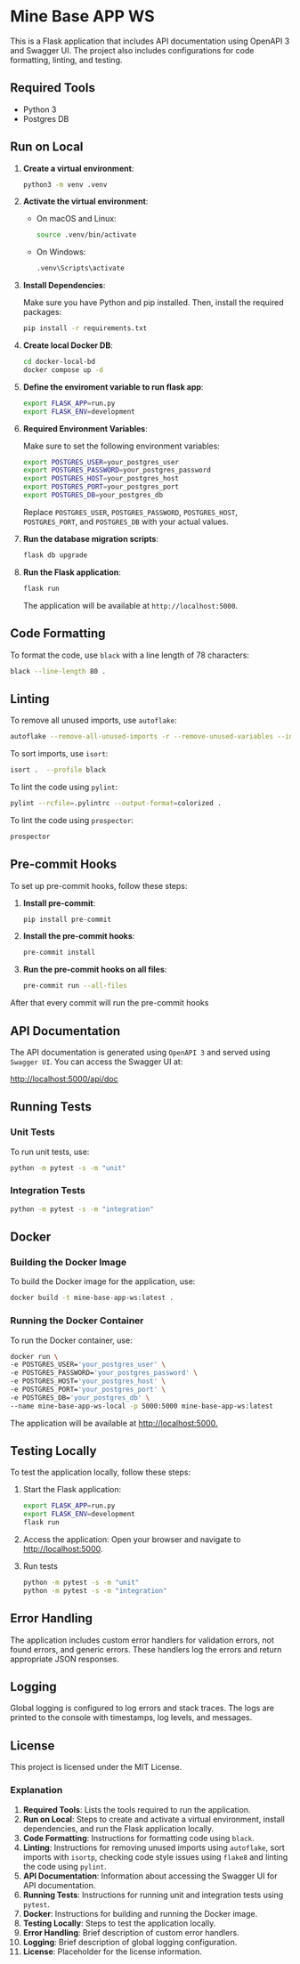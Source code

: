 # Mine Base APP WS

This is a Flask application that includes API documentation using OpenAPI 3 and Swagger UI. The project also includes configurations for code formatting, linting, and testing.

## Required Tools

- Python 3
- Postgres DB

## Run on Local

1. **Create a virtual environment**:

   ```sh
   python3 -m venv .venv
   ```

2. **Activate the virtual environment**:

   - On macOS and Linux:
     ```sh
     source .venv/bin/activate
     ```
   - On Windows:
     ```sh
     .venv\Scripts\activate
     ```

3. **Install Dependencies**:

   Make sure you have Python and pip installed. Then, install the required packages:

   ```sh
   pip install -r requirements.txt
   ```

4. **Create local Docker DB**:

   ```sh
   cd docker-local-bd
   docker compose up -d
   ```

5. **Define the enviroment variable to run flask app**:

   ```sh
   export FLASK_APP=run.py
   export FLASK_ENV=development
   ```

6. **Required Environment Variables**:

    Make sure to set the following environment variables:

    ```sh
    export POSTGRES_USER=your_postgres_user
    export POSTGRES_PASSWORD=your_postgres_password
    export POSTGRES_HOST=your_postgres_host
    export POSTGRES_PORT=your_postgres_port
    export POSTGRES_DB=your_postgres_db
    ```

    Replace `POSTGRES_USER`, `POSTGRES_PASSWORD`, `POSTGRES_HOST`, `POSTGRES_PORT`, and `POSTGRES_DB` with your actual values.

7. **Run the database migration scripts**:

   ```sh
   flask db upgrade
   ```

8. **Run the Flask application**:

   ```sh
   flask run
   ```

   The application will be available at `http://localhost:5000`.

## Code Formatting

To format the code, use `black` with a line length of 78 characters:

```sh
black --line-length 80 .
```

## Linting

To remove all unused imports, use `autoflake`:

```sh
autoflake --remove-all-unused-imports -r --remove-unused-variables --in-place .
```

To sort imports, use `isort`:

```sh
isort .  --profile black
```

To lint the code using `pylint`:

```sh
pylint --rcfile=.pylintrc --output-format=colorized .
```

To lint the code using `prospector`:

```sh
prospector
```

## Pre-commit Hooks
To set up pre-commit hooks, follow these steps:

1. **Install pre-commit**:

   ```sh
   pip install pre-commit
   ```

2. **Install the pre-commit hooks**:
   ```sh
   pre-commit install
   ```

3. **Run the pre-commit hooks on all files**:
   ```sh
   pre-commit run --all-files
   ```

After that every commit will run the pre-commit hooks

## API Documentation

The API documentation is generated using `OpenAPI 3` and served using `Swagger UI`. You can access the Swagger UI at:

<http://localhost:5000/api/doc>

## Running Tests

### Unit Tests

To run unit tests, use:

```sh
python -m pytest -s -m "unit"
```

### Integration Tests

```sh
python -m pytest -s -m "integration"
```

## Docker

### Building the Docker Image

To build the Docker image for the application, use:

```sh
docker build -t mine-base-app-ws:latest .
```

### Running the Docker Container

To run the Docker container, use:

```sh
docker run \
-e POSTGRES_USER='your_postgres_user' \
-e POSTGRES_PASSWORD='your_postgres_password' \
-e POSTGRES_HOST='your_postgres_host' \
-e POSTGRES_PORT='your_postgres_port' \
-e POSTGRES_DB='your_postgres_db' \
--name mine-base-app-ws-local -p 5000:5000 mine-base-app-ws:latest 
```

The application will be available at
<http://localhost:5000.>

## Testing Locally

To test the application locally, follow these steps:

1. Start the Flask application:

   ```sh
   export FLASK_APP=run.py
   export FLASK_ENV=development
   flask run
   ```

2. Access the application: Open your browser and navigate to <http://localhost:5000>.

3. Run tests

   ```sh
   python -m pytest -s -m "unit"
   python -m pytest -s -m "integration"
   ```

## Error Handling

The application includes custom error handlers for validation errors, not found errors, and generic errors. These handlers log the errors and return appropriate JSON responses.

## Logging

Global logging is configured to log errors and stack traces. The logs are printed to the console with timestamps, log levels, and messages.

## License

This project is licensed under the MIT License.

### Explanation

1. **Required Tools**: Lists the tools required to run the application.
2. **Run on Local**: Steps to create and activate a virtual environment, install dependencies, and run the Flask application locally.
3. **Code Formatting**: Instructions for formatting code using `black`.
4. **Linting**: Instructions for removing unused imports using `autoflake`, sort imports with `isortp`, checking code style issues using `flake8` and linting the code using `pylint`.
5. **API Documentation**: Information about accessing the Swagger UI for API documentation.
6. **Running Tests**: Instructions for running unit and integration tests using `pytest`.
7. **Docker**: Instructions for building and running the Docker image.
8. **Testing Locally**: Steps to test the application locally.
9. **Error Handling**: Brief description of custom error handlers.
10. **Logging**: Brief description of global logging configuration.
11. **License**: Placeholder for the license information.
